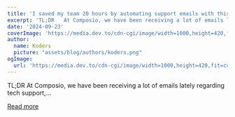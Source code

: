 ```yaml
---
title: 'I saved my team 20 hours by automating support emails with this AI tool 🤔'
excerpt: 'TL;DR   At Composio, we have been receiving a lot of emails lately regarding tech support,...'
date: '2024-09-23'
coverImage: 'https://media.dev.to/cdn-cgi/image/width=1000,height=420,fit=cover,gravity=auto,format=auto/https%3A%2F%2Fdev-to-uploads.s3.amazonaws.com%2Fuploads%2Farticles%2Fy29g9u0g8otawka0x0ez.gif'
author:
  name: Koders
  picture: "assets/blog/authors/koders.png"
ogImage:
  url: 'https://media.dev.to/cdn-cgi/image/width=1000,height=420,fit=cover,gravity=auto,format=auto/https%3A%2F%2Fdev-to-uploads.s3.amazonaws.com%2Fuploads%2Farticles%2Fy29g9u0g8otawka0x0ez.gif'
---
```


TL;DR   At Composio, we have been receiving a lot of emails lately regarding tech support,...

[Read more](https://dev.to/composiodev/i-saved-my-team-20-hours-by-automating-support-emails-with-this-ai-tool-13o6)
